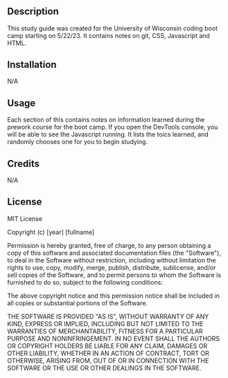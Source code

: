 # <Prework Study Guide Page>

## Description

This study guide was created for the University of Wisconsin coding boot camp starting on 5/22/23. It contains notes on git, CSS, Javascript and HTML.

## Installation

N/A

## Usage

Each section of this contains notes on information learned during the prework course for the boot camp. If you open the DevTools console, you will be able to see the Javascript running. It lists the toics learned, and randomly chooses one for you to begin studying.

## Credits

N/A

## License

MIT License

Copyright (c) [year] [fullname]

Permission is hereby granted, free of charge, to any person obtaining a copy
of this software and associated documentation files (the "Software"), to deal
in the Software without restriction, including without limitation the rights
to use, copy, modify, merge, publish, distribute, sublicense, and/or sell
copies of the Software, and to permit persons to whom the Software is
furnished to do so, subject to the following conditions:

The above copyright notice and this permission notice shall be included in all
copies or substantial portions of the Software.

THE SOFTWARE IS PROVIDED "AS IS", WITHOUT WARRANTY OF ANY KIND, EXPRESS OR
IMPLIED, INCLUDING BUT NOT LIMITED TO THE WARRANTIES OF MERCHANTABILITY,
FITNESS FOR A PARTICULAR PURPOSE AND NONINFRINGEMENT. IN NO EVENT SHALL THE
AUTHORS OR COPYRIGHT HOLDERS BE LIABLE FOR ANY CLAIM, DAMAGES OR OTHER
LIABILITY, WHETHER IN AN ACTION OF CONTRACT, TORT OR OTHERWISE, ARISING FROM,
OUT OF OR IN CONNECTION WITH THE SOFTWARE OR THE USE OR OTHER DEALINGS IN THE
SOFTWARE.

